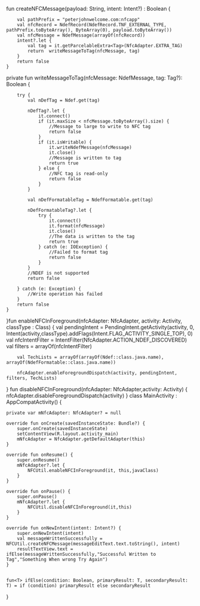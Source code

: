 fun createNFCMessage(payload: String, intent: Intent?) : Boolean {

        val pathPrefix = "peterjohnwelcome.com:nfcapp"
        val nfcRecord = NdefRecord(NdefRecord.TNF_EXTERNAL_TYPE, pathPrefix.toByteArray(), ByteArray(0), payload.toByteArray())
        val nfcMessage = NdefMessage(arrayOf(nfcRecord))
        intent?.let {
            val tag = it.getParcelableExtra<Tag>(NfcAdapter.EXTRA_TAG)
            return  writeMessageToTag(nfcMessage, tag)
        }
        return false
    }
private fun writeMessageToTag(nfcMessage: NdefMessage, tag: Tag?): Boolean {

        try {
            val nDefTag = Ndef.get(tag)

            nDefTag?.let {
                it.connect()
                if (it.maxSize < nfcMessage.toByteArray().size) {
                    //Message to large to write to NFC tag
                    return false
                }
                if (it.isWritable) {
                    it.writeNdefMessage(nfcMessage)
                    it.close()
                    //Message is written to tag
                    return true
                } else {
                    //NFC tag is read-only
                    return false
                }
            }

            val nDefFormatableTag = NdefFormatable.get(tag)

            nDefFormatableTag?.let {
                try {
                    it.connect()
                    it.format(nfcMessage)
                    it.close()
                    //The data is written to the tag
                    return true
                } catch (e: IOException) {
                    //Failed to format tag
                    return false
                }
            }
            //NDEF is not supported
            return false

        } catch (e: Exception) {
            //Write operation has failed
        }
        return false
    }
}fun <T>enableNFCInForeground(nfcAdapter: NfcAdapter, activity: Activity, classType : Class<T>) {
        val pendingIntent = PendingIntent.getActivity(activity, 0,
                Intent(activity,classType).addFlags(Intent.FLAG_ACTIVITY_SINGLE_TOP), 0)
        val nfcIntentFilter = IntentFilter(NfcAdapter.ACTION_NDEF_DISCOVERED)
        val filters = arrayOf(nfcIntentFilter)

        val TechLists = arrayOf(arrayOf(Ndef::class.java.name), arrayOf(NdefFormatable::class.java.name))

        nfcAdapter.enableForegroundDispatch(activity, pendingIntent, filters, TechLists)
 }
fun disableNFCInForeground(nfcAdapter: NfcAdapter,activity: Activity) {
        nfcAdapter.disableForegroundDispatch(activity)
 }
 class MainActivity : AppCompatActivity() {

    private var mNfcAdapter: NfcAdapter? = null

    override fun onCreate(savedInstanceState: Bundle?) {
        super.onCreate(savedInstanceState)
        setContentView(R.layout.activity_main)
        mNfcAdapter = NfcAdapter.getDefaultAdapter(this)
    }

    override fun onResume() {
        super.onResume()
        mNfcAdapter?.let {
            NFCUtil.enableNFCInForeground(it, this,javaClass)
        }
    }

    override fun onPause() {
        super.onPause()
        mNfcAdapter?.let {
            NFCUtil.disableNFCInForeground(it,this)
        }
    }

    override fun onNewIntent(intent: Intent?) {
        super.onNewIntent(intent)
        val messageWrittenSuccessfully = NFCUtil.createNFCMessage(messageEditText.text.toString(), intent)
        resultTextView.text = ifElse(messageWrittenSuccessfully,"Successful Written to Tag","Something When wrong Try Again")
    }


    fun<T> ifElse(condition: Boolean, primaryResult: T, secondaryResult: T) = if (condition) primaryResult else secondaryResult

}
